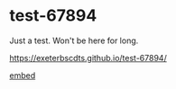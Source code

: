# test-67894
Just a test. Won't be here for long.

<https://exeterbscdts.github.io/test-67894/>

[embed](embed.html)

